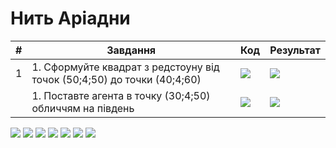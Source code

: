 # Нить Аріадни
|#|Завдання|Код|Результат|
|---|---|---|---|
|1|1. Сформуйте квадрат з редстоуну від точок (50;4;50) до точки (40;4;60)|<img src = "img/thread01.png"> |<img src = "img/thread02.png">  |
||1. Поставте агента в точку (30;4;50) обличчям на південь|<img src = "img/thread04.png"> |<img src = "img/thread03.png">  |
 



<img src = "img/thread05.gif">  
<img src = "img/thread06.png">  
<img src = "img/thread07.png">  
<img src = "img/thread08.png">  
<img src = "img/thread09.png">  
<img src = "img/thread10.png">  
<img src = "img/thread11.gif">  
